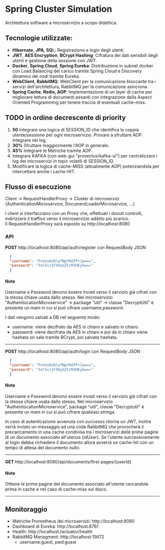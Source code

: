 # Spring Cluster Simulation
Architettura software a microservizio a scopo didattica.  

## Tecnologie utilizzate:
- **Hibernate**, **JPA**, **SQ**L: Registrazione e login degli utenti.
- **JWT**, **AES Encryption**, **BCrypt Hashing**: Cifratura dei dati sensibili degli utenti e gestione della sessione con JWT.
- **Docker**, **Spring Cloud**, **Spring Eureka**: Distribuzione in subnet docker con Load Balancing del carico tramite Spring Cloud e Discovery dinamico dei nodi tramite Eureka.
- **WebClient**, **RabbitMQ**: WebClient per la comunicazione bloccante tra i servizi dell'architettura, RabbitMQ per la comunicazione asincrona.
- **Spring Cache**, **Redis, AOP**: Implementazione di un layer di cache per migliorare lettura di documenti pesanti con integrazione della Aspect Oriented Programming per tenere traccia di eventuali cache-miss.

## TODO in ordine decrescente di priority
1. **50** Integrare una logica di SESSION_ID che identifica la coppia utente/sessione per ogni microservizio. Provare a sfruttare AOP. Integrare nei log.
2. **30%** Sfruttare maggiormente l'AOP in generale.
3. **45%** Integrare le Metriche tramite AOP.
4. Integrare KAFKA (con web-gui "provectus/kafka-ui") per centralizzare i log dei microservizi in topic volatili di SESSION_ID.
5. Modificare la logica di cache-MISS (attualmente AOP) potenziandola per intercettare anche i cache-HIT.

## Flusso di esecuzione
Client -> RequestHandlerProxy -> Cluster di microservizi {AuthenticationMicroservice, DocumentLoaderMicroservice, ...}  

I client si interfacciano con un Proxy che, effettuati i dovuti controlli, indirizzerà il traffico verso il microservizio adibito più scarico.  
Il RequestHandlerProxy sarà esposto su http://localhost:8080

### API
**POST** http://localhost:8080/api/auth/register con RequestBody JSON
```json
  {
  "username": "PvVnx6o8lafNpY0dfP+Jyw==",
  "password": "3vC5sJjF5DyGZIrR5HEykw=="
  }
```
#### Note
Username e Password devono essere inviati verso il servizio già cifrati con la stessa chiave usata dallo stesso.
Nel microservizio "AuthentiocationMicroservice" -> package "util" -> classe "DecryptUtil" è presente un main in cui si può cifrare username,password.  

I dati vengono salvati a DB nel seguente modo:
- username: viene decifrato da AES in chiaro e salvato in chiaro.
- password: viene decifrata da AES in chiaro e poi da in chiaro viene hashata on sale tramite BCrypt, poi salvata hashata.

---

**POST** http://localhost:8080/api/auth/login con RequestBody JSON
```json
  {
  "username": "PvVnx6o8lafNpY0dfP+Jyw==",
  "password": "3vC5sJjF5DyGZIrR5HEykw=="
  }
```
#### Note
Username e Password devono essere inviati verso il servizio già cifrati con la stessa chiave usata dallo stesso.
Nel microservizio "AuthentiocationMicroservice", package "util", classe "Decryptutil" è presente un main in cui si può cifrare qualsiasi stringa.

In caso di autenticazione avvenuta con successo ritorna un JWT, inoltre verrà inviato un messaggio ad una coda RabbitMQ che provocherà
il precaricamento in una cache condivisa tra i microservizi delle prime pagine di un documento associato all'utenza {idUser}.
Se l'utente successivamente al login debba richiedere il documento allora avverrà un cache-hit con un tempo di attesa del documento nullo.

---

**GET** http://localhost:8080/api/documents/first-pages/{userId}
#### Note
Ottiene le prime pagine del documento associato all'utente cercandole prima in cache e nel caso di cache-miss sul disco.

---

## Monitoraggio
- Metriche Prometheus dei microservizi: http://localhost:9090
- Dashboard di Eureka: http://localhost:8761
- Health: http://localhost:<port>/actuator/health
- RabbitMQ Managment: http://localhost:15672
  - username:guest, pwd:guest
